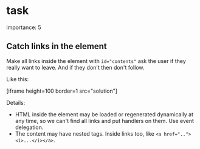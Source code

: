 # task

importance: 5

## Catch links in the element

Make all links inside the element with `id="contents"` ask the user if they really want to leave. And if they don't then don't follow.

Like this:

\[iframe height=100 border=1 src="solution"\]

Details:

* HTML inside the element may be loaded or regenerated dynamically at any time, so we can't find all links and put handlers on them. Use event delegation.
* The content may have nested tags. Inside links too, like `<a href=".."><i>...</i></a>`.

